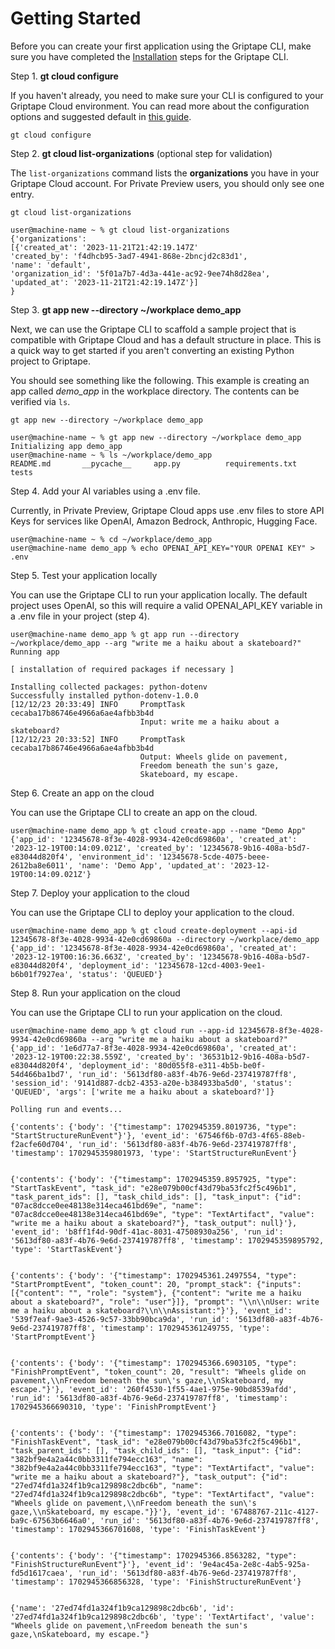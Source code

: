 # Getting Started

Before you can create your first application using the Griptape CLI, make sure you have completed the [Installation](../cli/index.md) steps for the Griptape CLI.

Step 1. **gt cloud configure**

If you haven't already, you need to make sure your CLI is configured to your Griptape Cloud environment. You can read more about the configuration options and suggested default in [this guide](../cli/configure.md).

```shell
gt cloud configure
```

Step 2. **gt cloud list-organizations** (optional step for validation)

The `list-organizations` command lists the **organizations** you have in your Griptape Cloud account. For Private Preview users, you should only see one entry.

```shell
gt cloud list-organizations
```

```{: .optional-language-as-class .no-copy}
user@machine-name ~ % gt cloud list-organizations
{'organizations':
[{'created_at': '2023-11-21T21:42:19.147Z'
'created_by': 'f4dhcb95-3ad7-4941-868e-2bncjd2c83d1',
'name': 'default',
'organization_id': '5f01a7b7-4d3a-441e-ac92-9ee74h8d28ea',
'updated_at': '2023-11-21T21:42:19.147Z'}]
}
```

Step 3. **gt app new --directory ~/workplace demo_app**

Next, we can use the Griptape CLI to scaffold a sample project that is compatible with Griptape Cloud and has a default structure in place. This is a quick way to get started if you aren't converting an existing Python project to Griptape.

You should see something like the following. This example is creating an app called _demo_app_ in the workplace directory. The contents can be verified via `ls`.

```shell
gt app new --directory ~/workplace demo_app
```

```{: .optional-language-as-class .no-copy}
user@machine-name ~ % gt app new --directory ~/workplace demo_app
Initializing app demo_app
user@machine-name ~ % ls ~/workplace/demo_app
README.md		__pycache__		app.py			requirements.txt	tests
```

Step 4. Add your AI variables using a .env file.

Currently, in Private Preview, Griptape Cloud apps use .env files to store API Keys for services like OpenAI, Amazon Bedrock, Anthropic, Hugging Face.

```shell
user@machine-name ~ % cd ~/workplace/demo_app
user@machine-name demo_app % echo OPENAI_API_KEY="YOUR OPENAI KEY" > .env
```

Step 5. Test your application locally

You can use the Griptape CLI to run your application locally. The default project uses OpenAI, so this will require a valid OPENAI_API_KEY variable in a .env file in your project (step 4).

```
user@machine-name demo_app % gt app run --directory ~/workplace/demo_app --arg "write me a haiku about a skateboard?"
Running app

[ installation of required packages if necessary ]

Installing collected packages: python-dotenv
Successfully installed python-dotenv-1.0.0
[12/12/23 20:33:49] INFO     PromptTask cecaba17b86746e4966a6ae4afbb3b4d
                             Input: write me a haiku about a skateboard?
[12/12/23 20:33:52] INFO     PromptTask cecaba17b86746e4966a6ae4afbb3b4d
                             Output: Wheels glide on pavement,
                             Freedom beneath the sun's gaze,
                             Skateboard, my escape.
```

Step 6. Create an app on the cloud

You can use the Griptape CLI to create an app on the cloud.

```
user@machine-name demo_app % gt cloud create-app --name "Demo App"
{'app_id': '12345678-8f3e-4028-9934-42e0cd69860a', 'created_at': '2023-12-19T00:14:09.021Z', 'created_by': '12345678-9b16-408a-b5d7-e83044d820f4', 'environment_id': '12345678-5cde-4075-beee-2612ba8e6011', 'name': 'Demo App', 'updated_at': '2023-12-19T00:14:09.021Z'}
```

Step 7. Deploy your application to the cloud

You can use the Griptape CLI to deploy your application to the cloud.

```
user@machine-name demo_app % gt cloud create-deployment --api-id 12345678-8f3e-4028-9934-42e0cd69860a --directory ~/workplace/demo_app
{'app_id': '12345678-8f3e-4028-9934-42e0cd69860a', 'created_at': '2023-12-19T00:16:36.663Z', 'created_by': '12345678-9b16-408a-b5d7-e83044d820f4', 'deployment_id': '12345678-12cd-4003-9ee1-b6b01f7927ea', 'status': 'QUEUED'}
```

Step 8. Run your application on the cloud

You can use the Griptape CLI to run your application on the cloud.

```
user@machine-name demo_app % gt cloud run --app-id 12345678-8f3e-4028-9934-42e0cd69860a --arg "write me a haiku about a skateboard?"
{'app_id': '1e6d77a7-8f3e-4028-9934-42e0cd69860a', 'created_at': '2023-12-19T00:22:38.559Z', 'created_by': '36531b12-9b16-408a-b5d7-e83044d820f4', 'deployment_id': '80d055f8-e311-4b5b-be0f-54d466ba1bd7', 'run_id': '5613df80-a83f-4b76-9e6d-237419787ff8', 'session_id': '9141d887-dcb2-4353-a20e-b384933ba5d0', 'status': 'QUEUED', 'args': ['write me a haiku about a skateboard?']}

Polling run and events...

{'contents': {'body': '{"timestamp": 1702945359.8019736, "type": "StartStructureRunEvent"}'}, 'event_id': '67546f6b-07d3-4f65-88eb-f2acfe60d704', 'run_id': '5613df80-a83f-4b76-9e6d-237419787ff8', 'timestamp': 1702945359801973, 'type': 'StartStructureRunEvent'}


{'contents': {'body': '{"timestamp": 1702945359.8957925, "type": "StartTaskEvent", "task_id": "e28e079b00cf43d79ba53fc2f5c496b1", "task_parent_ids": [], "task_child_ids": [], "task_input": {"id": "07ac8dcce0ee48138e314eca461bd69e", "name": "07ac8dcce0ee48138e314eca461bd69e", "type": "TextArtifact", "value": "write me a haiku about a skateboard?"}, "task_output": null}'}, 'event_id': 'b8ff1f4d-90df-41ac-8031-47508930a256', 'run_id': '5613df80-a83f-4b76-9e6d-237419787ff8', 'timestamp': 1702945359895792, 'type': 'StartTaskEvent'}


{'contents': {'body': '{"timestamp": 1702945361.2497554, "type": "StartPromptEvent", "token_count": 20, "prompt_stack": {"inputs": [{"content": "", "role": "system"}, {"content": "write me a haiku about a skateboard?", "role": "user"}]}, "prompt": "\\n\\nUser: write me a haiku about a skateboard?\\n\\nAssistant:"}'}, 'event_id': '539f7eaf-9ae3-4526-9c57-33bb90bca9da', 'run_id': '5613df80-a83f-4b76-9e6d-237419787ff8', 'timestamp': 1702945361249755, 'type': 'StartPromptEvent'}


{'contents': {'body': '{"timestamp": 1702945366.6903105, "type": "FinishPromptEvent", "token_count": 20, "result": "Wheels glide on pavement,\\nFreedom beneath the sun\'s gaze,\\nSkateboard, my escape."}'}, 'event_id': '260f4530-1f55-4ae1-975e-90bd8539afdd', 'run_id': '5613df80-a83f-4b76-9e6d-237419787ff8', 'timestamp': 1702945366690310, 'type': 'FinishPromptEvent'}


{'contents': {'body': '{"timestamp": 1702945366.7016082, "type": "FinishTaskEvent", "task_id": "e28e079b00cf43d79ba53fc2f5c496b1", "task_parent_ids": [], "task_child_ids": [], "task_input": {"id": "382bf9e4a2a44c0bb3311fe794ecc163", "name": "382bf9e4a2a44c0bb3311fe794ecc163", "type": "TextArtifact", "value": "write me a haiku about a skateboard?"}, "task_output": {"id": "27ed74fd1a324f1b9ca129898c2dbc6b", "name": "27ed74fd1a324f1b9ca129898c2dbc6b", "type": "TextArtifact", "value": "Wheels glide on pavement,\\nFreedom beneath the sun\'s gaze,\\nSkateboard, my escape."}}'}, 'event_id': '67488767-211c-4127-ba9c-67563b6646a0', 'run_id': '5613df80-a83f-4b76-9e6d-237419787ff8', 'timestamp': 1702945366701608, 'type': 'FinishTaskEvent'}


{'contents': {'body': '{"timestamp": 1702945366.8563282, "type": "FinishStructureRunEvent"}'}, 'event_id': '9e4ac45a-2e8c-4ab5-925a-fd5d1617caea', 'run_id': '5613df80-a83f-4b76-9e6d-237419787ff8', 'timestamp': 1702945366856328, 'type': 'FinishStructureRunEvent'}


{'name': '27ed74fd1a324f1b9ca129898c2dbc6b', 'id': '27ed74fd1a324f1b9ca129898c2dbc6b', 'type': 'TextArtifact', 'value': "Wheels glide on pavement,\nFreedom beneath the sun's gaze,\nSkateboard, my escape."}
```
